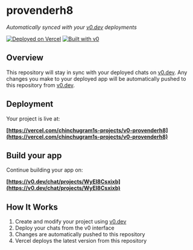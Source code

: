 # provenderh8

*Automatically synced with your [v0.dev](https://v0.dev) deployments*

[![Deployed on Vercel](https://img.shields.io/badge/Deployed%20on-Vercel-black?style=for-the-badge&logo=vercel)](https://vercel.com/chinchugram1s-projects/v0-provenderh8)
[![Built with v0](https://img.shields.io/badge/Built%20with-v0.dev-black?style=for-the-badge)](https://v0.dev/chat/projects/WyEl8Csxixb)

## Overview

This repository will stay in sync with your deployed chats on [v0.dev](https://v0.dev).
Any changes you make to your deployed app will be automatically pushed to this repository from [v0.dev](https://v0.dev).

## Deployment

Your project is live at:

**[https://vercel.com/chinchugram1s-projects/v0-provenderh8](https://vercel.com/chinchugram1s-projects/v0-provenderh8)**

## Build your app

Continue building your app on:

**[https://v0.dev/chat/projects/WyEl8Csxixb](https://v0.dev/chat/projects/WyEl8Csxixb)**

## How It Works

1. Create and modify your project using [v0.dev](https://v0.dev)
2. Deploy your chats from the v0 interface
3. Changes are automatically pushed to this repository
4. Vercel deploys the latest version from this repository